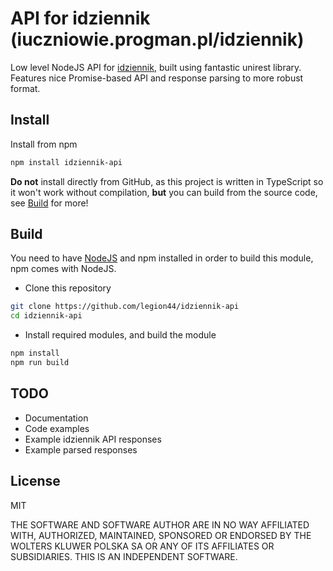 # API for idziennik (iuczniowie.progman.pl/idziennik)
Low level NodeJS API for [idziennik](iuczniowie.progman.pl/idziennik), built using fantastic unirest library.
Features nice Promise-based API and response parsing to more robust format.

## Install
Install from npm
```bash
npm install idziennik-api
```

**Do not** install directly from GitHub, as this project is written in TypeScript so it won't work without compilation, **but** you can build from the source code, see [Build](#build) for more!

## Build
You need to have [NodeJS](https://nodejs.org/en/) and npm installed in order to build this module, npm comes with NodeJS.

* Clone this repository
```bash
git clone https://github.com/legion44/idziennik-api
cd idziennik-api
```

* Install required modules, and build the module
```bash
npm install
npm run build
```

## TODO
* Documentation
* Code examples
* Example idziennik API responses
* Example parsed responses

## License
MIT

THE SOFTWARE AND SOFTWARE AUTHOR ARE IN NO WAY AFFILIATED WITH, AUTHORIZED,
MAINTAINED, SPONSORED OR ENDORSED BY THE WOLTERS KLUWER POLSKA SA OR ANY OF ITS
AFFILIATES OR SUBSIDIARIES. THIS IS AN INDEPENDENT SOFTWARE.